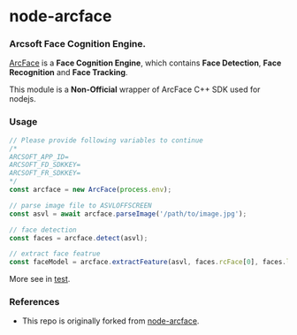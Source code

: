 # node-arcface

### Arcsoft Face Cognition Engine.

[ArcFace](http://www.arcsoft.com.cn/ai/arcface.html) is a **Face Cognition Engine**, which contains **Face Detection**, **Face Recognition** and **Face Tracking**.

This module is a **Non-Official** wrapper of ArcFace C++ SDK used for nodejs.

### Usage

```js
// Please provide following variables to continue
/*
ARCSOFT_APP_ID=
ARCSOFT_FD_SDKKEY=
ARCSOFT_FR_SDKKEY=
*/
const arcface = new ArcFace(process.env);

// parse image file to ASVLOFFSCREEN
const asvl = await arcface.parseImage('/path/to/image.jpg');

// face detection
const faces = arcface.detect(asvl);

// extract face featrue
const faceModel = arcface.extractFeature(asvl, faces.rcFace[0], faces.lfaceOrient[0]);
```

More see in [test](src/__tests__/index.spec.js).

### References

- This repo is originally forked from [node-arcface](https://github.com/lkspc/node-arcface).

